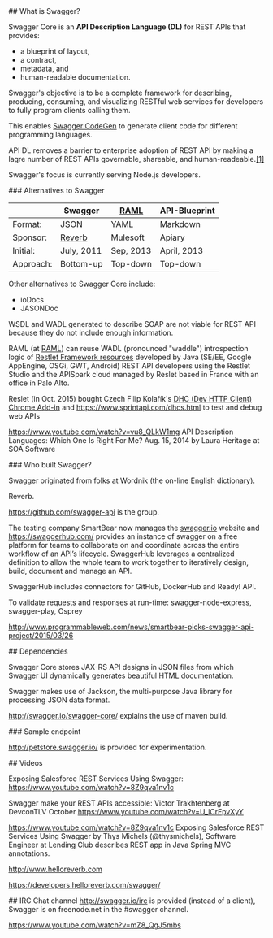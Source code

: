 <a id="Swagger">
## What is Swagger?</a>

Swagger Core is an **API Description Language (DL)** for REST APIs that provides:

  * a blueprint of layout,
  * a contract, 
  * metadata, and 
  * human-readable documentation.

Swagger's objective is to be a complete framework for 
describing, producing, consuming, and visualizing RESTful web services
for developers to fully program clients calling them.

This enables <a href="swagger-codegen.md">Swagger CodeGen</a>
to generate client code for different programming languages.

API DL removes a barrier to enterprise adoption of REST API
by making a lagre number of REST APIs governable, shareable, and human-readeable.<a href="#[1]">[1]</a>

Swagger's focus is currently serving Node.js developers.


<a id="Alternatives">
### Alternatives to Swagger</a>

|   | Swagger | <a href="#RAML">RAML</a> | API-Blueprint |
| --- | --- | --- | --- |
| Format:  | JSON | YAML | Markdown |
| Sponsor: | <a href="#Who">Reverb</a> | Mulesoft | Apiary |
| Initial: | July, 2011 | Sep, 2013 | April, 2013 |
| Approach: | Bottom-up | Top-down | Top-down |

Other alternatives to Swagger Core include:

  * ioDocs
  * JASONDoc

<a id="WADL"></a>
WSDL and WADL generated to describe SOAP 
are not viable for REST API because they do not include enough information.

<a id="RAML"></a>
RAML (at <a target="_blank" href="http://raml.org/"> RAML</a>)
can reuse WADL (pronounced "waddle") 
introspection logic of 
<a target="_blank" href="http://restlet.com/">Restlet Framework resources</a>
developed by Java (SE/EE, Google AppEngine, OSGi, GWT, Android) 
REST API developers using the Restlet Studio and the APISpark cloud managed by
Reslet based in France with an office in Palo Alto.

Reslet (in Oct. 2015) bought Czech Filip Kolařík's 
<a target="_blank" href="https://chrome.google.com/webstore/detail/dhc-resthttp-api-client/aejoelaoggembcahagimdiliamlcdmfm">
DHC (Dev HTTP Client) Chrome Add-in</a> and https://www.sprintapi.com/dhcs.html
to test and debug web APIs

<a id="[1]"></a>
https://www.youtube.com/watch?v=vu8_QLkW1mg
API Description Languages: Which One Is Right For Me?
Aug. 15, 2014 by Laura Heritage at SOA Software

<a id="Who">
### Who built Swagger?</a>

Swagger originated from folks at Wordnik (the on-line English dictionary).

Reverb.

<a target="_blank" href="https://github.com/swagger-api">
https://github.com/swagger-api</a> is the group.

The testing company SmartBear now manages the <a target="_blank" href="http://swagger.io/">
swagger.io</a> website
and https://swaggerhub.com/ provides an instance of swagger on a free platform for teams to collaborate on and coordinate across the entire workflow of an API’s lifecycle. SwaggerHub leverages a centralized definition to allow the whole team to work together to iteratively design, build, document and manage an API.

SwaggerHub includes connectors for GitHub, DockerHub and Ready! API.

To validate requests and responses at run-time: 
swagger-node-express, swagger-play, Osprey 

http://www.programmableweb.com/news/smartbear-picks-swagger-api-project/2015/03/26


<a id="Dependencies">
## Dependencies</a>

Swagger Core stores JAX-RS API designs in JSON files from which
Swagger UI dynamically generates beautiful HTML documentation.

Swagger makes use of Jackson, 
the multi-purpose Java library for processing JSON data format.

http://swagger.io/swagger-core/
explains the use of maven build.


<a id="Endpoints">
### Sample endpoint</a>

http://petstore.swagger.io/
is provided for experimentation.




<a name="Videos">
## Videos</a>

Exposing Salesforce REST Services Using Swagger:
https://www.youtube.com/watch?v=8Z9qva1nv1c

Swagger make your REST APIs accessible: Victor Trakhtenberg at DevconTLV October
https://www.youtube.com/watch?v=U_lCrFpvXyY

https://www.youtube.com/watch?v=8Z9qva1nv1c
Exposing Salesforce REST Services Using Swagger
by Thys Michels (@thysmichels), Software Engineer at Lending Club
describes REST app in Java Spring MVC annotations.

http://www.helloreverb.com

https://developers.helloreverb.com/swagger/


<a id="IRC">
## IRC Chat channel</a>
<a target="_blank" href="http://swagger.io/irc/">
http://swagger.io/irc</a> is provided (instead of a client),
Swagger is on freenode.net in the #swagger channel.


https://www.youtube.com/watch?v=mZ8_QgJ5mbs
